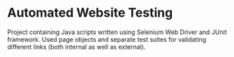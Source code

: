 # Automated Website Testing
Project containing Java scripts written using Selenium Web Driver and JUnit framework. Used page objects and separate test suites for validating different links (both internal as well as external).
